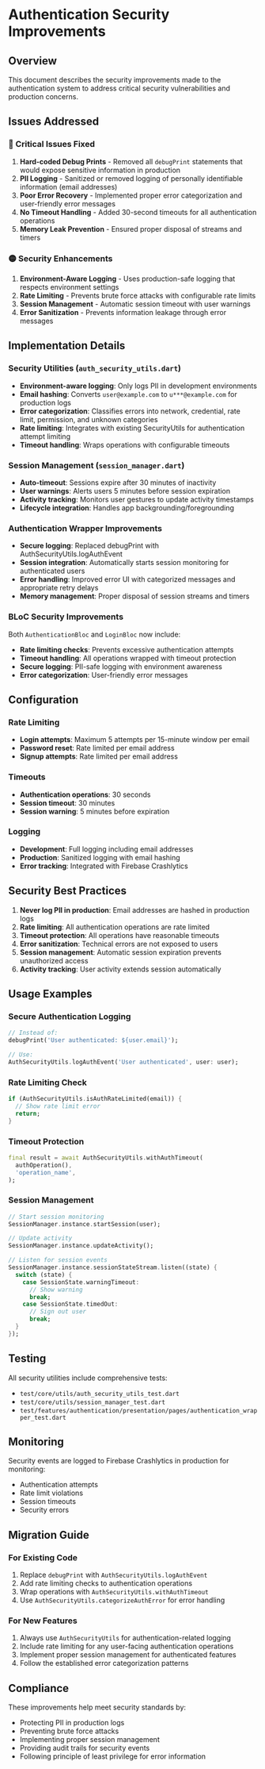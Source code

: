 # Authentication Security Improvements

## Overview

This document describes the security improvements made to the authentication system to address critical security vulnerabilities and production concerns.

## Issues Addressed

### 🔴 Critical Issues Fixed

1. **Hard-coded Debug Prints** - Removed all `debugPrint` statements that would expose sensitive information in production
2. **PII Logging** - Sanitized or removed logging of personally identifiable information (email addresses)
3. **Poor Error Recovery** - Implemented proper error categorization and user-friendly error messages
4. **No Timeout Handling** - Added 30-second timeouts for all authentication operations
5. **Memory Leak Prevention** - Ensured proper disposal of streams and timers

### 🟡 Security Enhancements

1. **Environment-Aware Logging** - Uses production-safe logging that respects environment settings
2. **Rate Limiting** - Prevents brute force attacks with configurable rate limits
3. **Session Management** - Automatic session timeout with user warnings
4. **Error Sanitization** - Prevents information leakage through error messages

## Implementation Details

### Security Utilities (`auth_security_utils.dart`)

- **Environment-aware logging**: Only logs PII in development environments
- **Email hashing**: Converts `user@example.com` to `u***@example.com` for production logs
- **Error categorization**: Classifies errors into network, credential, rate limit, permission, and unknown categories
- **Rate limiting**: Integrates with existing SecurityUtils for authentication attempt limiting
- **Timeout handling**: Wraps operations with configurable timeouts

### Session Management (`session_manager.dart`)

- **Auto-timeout**: Sessions expire after 30 minutes of inactivity
- **User warnings**: Alerts users 5 minutes before session expiration
- **Activity tracking**: Monitors user gestures to update activity timestamps
- **Lifecycle integration**: Handles app backgrounding/foregrounding

### Authentication Wrapper Improvements

- **Secure logging**: Replaced debugPrint with AuthSecurityUtils.logAuthEvent
- **Session integration**: Automatically starts session monitoring for authenticated users
- **Error handling**: Improved error UI with categorized messages and appropriate retry delays
- **Memory management**: Proper disposal of session streams and timers

### BLoC Security Improvements

Both `AuthenticationBloc` and `LoginBloc` now include:

- **Rate limiting checks**: Prevents excessive authentication attempts
- **Timeout handling**: All operations wrapped with timeout protection
- **Secure logging**: PII-safe logging with environment awareness
- **Error categorization**: User-friendly error messages

## Configuration

### Rate Limiting

- **Login attempts**: Maximum 5 attempts per 15-minute window per email
- **Password reset**: Rate limited per email address
- **Signup attempts**: Rate limited per email address

### Timeouts

- **Authentication operations**: 30 seconds
- **Session timeout**: 30 minutes
- **Session warning**: 5 minutes before expiration

### Logging

- **Development**: Full logging including email addresses
- **Production**: Sanitized logging with email hashing
- **Error tracking**: Integrated with Firebase Crashlytics

## Security Best Practices

1. **Never log PII in production**: Email addresses are hashed in production logs
2. **Rate limiting**: All authentication operations are rate limited
3. **Timeout protection**: All operations have reasonable timeouts
4. **Error sanitization**: Technical errors are not exposed to users
5. **Session management**: Automatic session expiration prevents unauthorized access
6. **Activity tracking**: User activity extends session automatically

## Usage Examples

### Secure Authentication Logging

```dart
// Instead of:
debugPrint('User authenticated: ${user.email}');

// Use:
AuthSecurityUtils.logAuthEvent('User authenticated', user: user);
```

### Rate Limiting Check

```dart
if (AuthSecurityUtils.isAuthRateLimited(email)) {
  // Show rate limit error
  return;
}
```

### Timeout Protection

```dart
final result = await AuthSecurityUtils.withAuthTimeout(
  authOperation(),
  'operation_name',
);
```

### Session Management

```dart
// Start session monitoring
SessionManager.instance.startSession(user);

// Update activity
SessionManager.instance.updateActivity();

// Listen for session events
SessionManager.instance.sessionStateStream.listen((state) {
  switch (state) {
    case SessionState.warningTimeout:
      // Show warning
      break;
    case SessionState.timedOut:
      // Sign out user
      break;
  }
});
```

## Testing

All security utilities include comprehensive tests:

- `test/core/utils/auth_security_utils_test.dart`
- `test/core/utils/session_manager_test.dart`
- `test/features/authentication/presentation/pages/authentication_wrapper_test.dart`

## Monitoring

Security events are logged to Firebase Crashlytics in production for monitoring:

- Authentication attempts
- Rate limit violations
- Session timeouts
- Security errors

## Migration Guide

### For Existing Code

1. Replace `debugPrint` with `AuthSecurityUtils.logAuthEvent`
2. Add rate limiting checks to authentication operations
3. Wrap operations with `AuthSecurityUtils.withAuthTimeout`
4. Use `AuthSecurityUtils.categorizeAuthError` for error handling

### For New Features

1. Always use `AuthSecurityUtils` for authentication-related logging
2. Include rate limiting for any user-facing authentication operations
3. Implement proper session management for authenticated features
4. Follow the established error categorization patterns

## Compliance

These improvements help meet security standards by:

- Protecting PII in production logs
- Preventing brute force attacks
- Implementing proper session management
- Providing audit trails for security events
- Following principle of least privilege for error information